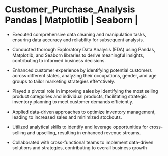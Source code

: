 # Customer_Purchase_Analysis  Pandas | Matplotlib | Seaborn | 

* Executed comprehensive data cleaning and manipulation tasks, ensuring data accuracy and reliability for subsequent analysis.

* Conducted thorough Exploratory Data Analysis (EDA) using Pandas, Matplotlib, and Seaborn libraries to derive meaningful insights, contributing to informed business decisions.

* Enhanced customer experience by identifying potential customers across different states, analyzing their occupations, gender, and age groups to tailor marketing strategies effe*ctively.

* Played a pivotal role in improving sales by identifying the most selling product categories and individual products, facilitating strategic inventory planning to meet customer demands efficiently.

* Applied data-driven approaches to optimize inventory management, leading to increased sales and minimized stockouts.

* Utilized analytical skills to identify and leverage opportunities for cross-selling and upselling, resulting in enhanced revenue streams.

* Collaborated with cross-functional teams to implement data-driven solutions and strategies, contributing to overall business growth
